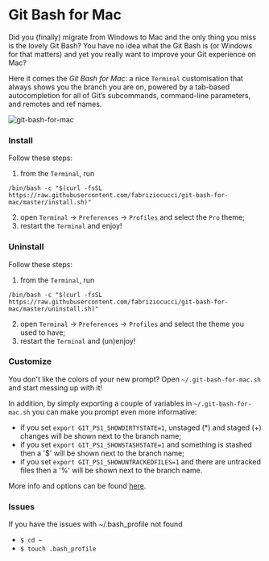 # Git Bash for Mac

Did you (finally) migrate from Windows to Mac and the only thing you miss is the lovely Git Bash?
You have no idea what the Git Bash is (or Windows for that matters) and yet you really want to improve your Git experience on Mac?

Here it comes the *Git Bash for Mac*: a nice `Terminal` customisation that always shows you the branch you are on, powered by a tab-based autocompletion for all of Git’s subcommands, command-line parameters, and remotes and ref names.

![git-bash-for-mac](./images/screenshot.png "Git Bash for Mac")

### Install

Follow these steps:
1. from the `Terminal`, run
```shell
/bin/bash -c "$(curl -fsSL https://raw.githubusercontent.com/fabriziocucci/git-bash-for-mac/master/install.sh)"
```
2. open `Terminal` -> `Preferences` -> `Profiles` and select the `Pro` theme;
3. restart the `Terminal` and enjoy!

### Uninstall

Follow these steps:
1. from the `Terminal`, run
```shell
/bin/bash -c "$(curl -fsSL https://raw.githubusercontent.com/fabriziocucci/git-bash-for-mac/master/uninstall.sh)"
```
2. open `Terminal` -> `Preferences` -> `Profiles` and select the theme you used to have;
3. restart the `Terminal` and (un)enjoy!

### Customize

You don't like the colors of your new prompt? Open `~/.git-bash-for-mac.sh` and start messing up with it!

In addition, by simply exporting a couple of variables in `~/.git-bash-for-mac.sh` you can make you prompt even more informative:
* if you set `export GIT_PS1_SHOWDIRTYSTATE=1`, unstaged (*) and staged (+) changes will be shown next to the branch name;
* if you set `export GIT_PS1_SHOWSTASHSTATE=1` and something is stashed then a '$' will be shown next to the branch name;
* if you set `export GIT_PS1_SHOWUNTRACKEDFILES=1` and there are untracked files then a '%' will be shown next to the branch name.

More info and options can be found [here](https://git-scm.com/book/en/v2/Appendix-A%3A-Git-in-Other-Environments-Git-in-Bash).


### Issues
If you have the issues with ~/.bash_profile not found
* ```$ cd ~```
* ```$ touch .bash_profile```
